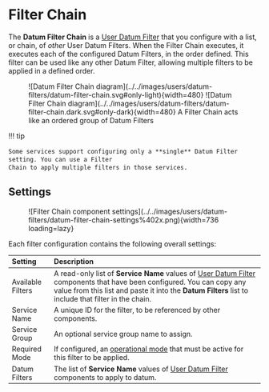 # Filter Chain

The **Datum Filter Chain** is a [User Datum Filter][udf] that you configure with a list, or chain,
of _other_ User Datum Filters. When the Filter Chain executes, it executes each of the configured
Datum Filters, in the order defined.  This filter can be used like any other Datum Filter, allowing
multiple filters to be applied in a defined order.

<figure markdown>
  ![Datum Filter Chain diagram](../../images/users/datum-filters/datum-filter-chain.svg#only-light){width=480}
  ![Datum Filter Chain diagram](../../images/users/datum-filters/datum-filter-chain.dark.svg#only-dark){width=480}
  <caption>A Filter Chain acts like an ordered group of Datum Filters</caption>
</figure>

!!! tip

	Some services support configuring only a **single** Datum Filter setting. You can use a Filter
	Chain to apply multiple filters in those services.

## Settings

<figure markdown>
  ![Filter Chain component settings](../../images/users/datum-filters/datum-filter-chain-settings%402x.png){width=736 loading=lazy}
</figure>

Each filter configuration contains the following overall settings:

| Setting | Description |
|:--------|:------------|
| Available Filters | A read-only list of **Service Name** values of [User Datum Filter][udf] components that have been configured. You can copy any value from this list and paste it into the **Datum Filters** list to include that filter in the chain. |
| Service Name      | A unique ID for the filter, to be referenced by other components. |
| Service Group     | An optional service group name to assign. |
| Required Mode     | If configured, an [operational mode][opmodes] that must be active for this filter to be applied. |
| Datum Filters     | The list of **Service Name** values of [User Datum Filter][udf] components to apply to datum. |

[opmodes]: ../op-modes.md
[udf]: ../setup-app/settings/datum-filters.md#user-datum-filters
